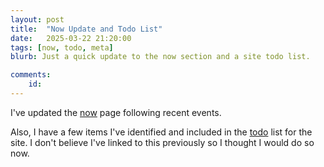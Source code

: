 ```yaml
---
layout: post
title:  "Now Update and Todo List"
date:   2025-03-22 21:20:00
tags: [now, todo, meta]
blurb: Just a quick update to the now section and a site todo list.

comments:
    id: 
---
```


<!--more-->

I've updated the [now] page following recent events.

Also, I have a few items I've identified and included in the [todo] list for the site. I don't believe I've linked to this previously so I thought I would do so now.

[now]: /now
[todo]: /todo
